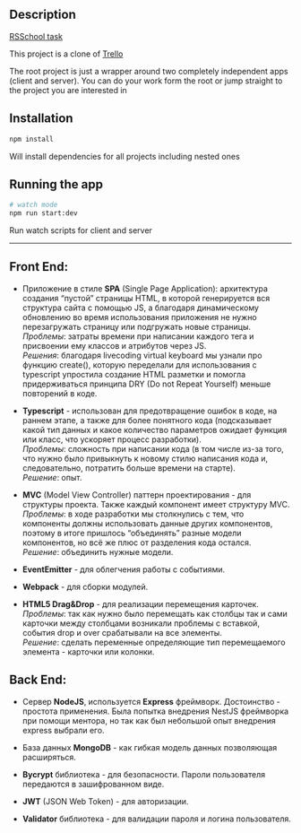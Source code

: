 ## Description

[RSSchool task](https://github.com/rolling-scopes-school/tasks/blob/master/tasks/rsclone/rsclone.md)

This project is a clone of [Trello](https://trello.com/)

The root project is just a wrapper around two completely independent apps (client and server). You can do your work form the root or jump straight to the project you are interested in

## Installation

```bash
npm install
```

Will install dependencies for all projects including nested ones

## Running the app

```bash
# watch mode
npm run start:dev
```

Run watch scripts for client and server

---

## Front End:

 - Приложение в стиле **SPA** (Single Page Application): архитектура создания “пустой” страницы HTML, в которой генерируется вся структура сайта с помощью JS, а благодаря динамическому обновлению во время использования приложения не нужно перезагружать страницу или подгружать новые страницы.  
 *Проблемы*: затраты времени при написании каждого тега и присвоении ему классов и атрибутов через JS.  
 *Решения*: благодаря livecoding virtual keyboard мы узнали про функцию create(), которую переделали для использования с typescript упростила создание HTML разметки и помогла придерживаться принципа DRY (Do not Repeat Yourself) меньше повторений в коде.

- **Typescript** - использован для предотвращение ошибок в коде, на раннем этапе, а также для более понятного кода (подсказывает какой тип данных и какое количество параметров ожидает функция или класс, что ускоряет процесс разработки).  
*Проблемы*: сложность при написании кода (в том числе из-за того, что нужно было привыкнуть к новому стилю написания кода и, следовательно, потратить больше времени на старте).  
*Решение*: опыт.

- **MVC** (Model View Controller) паттерн проектирования - для структуры проекта. Также каждый компонент имеет структуру MVC.  
*Проблемы*: в ходе разработки мы столкнулись с тем, что компоненты должны использовать данные других компонентов, поэтому в итоге пришлось “объединять” разные модели компонентов, но всё же плюс от разделения кода остался.  
*Решение*: объединить нужные модели.

- **EventEmitter** - для облегчения работы с событиями. 
  
- **Webpack** - для сборки модулей.	

- **HTML5 Drag&Drop** - для реализации перемещения карточек.  
*Проблемы*: так как нужно было перемещать как столбцы так и сами карточки между столбцами возникали проблемы с вставкой, события drop и  over срабатывали на все элементы.  
*Решение*: сделать переменные определяющие тип перемещаемого элемента - карточки или колонки.
	 

## Back End:

- Сервер **NodeJS**, используется **Express** фреймворк. Достоинство - простота применения. Была попытка внедрения NestJS фреймворка при помощи ментора, но так как был небольшой опыт внедрения express выбрали его.

- База данных **MongoDB** - как гибкая модель данных позволяющая расширяться.
  
- **Bycrypt** библиотека - для безопасности. Пароли пользователя передаются в зашифрованном виде. 
  
- **JWT** (JSON Web Token) - для авторизации. 
  
- **Validator** библиотека - для валидации пароля и логина пользователя. 
